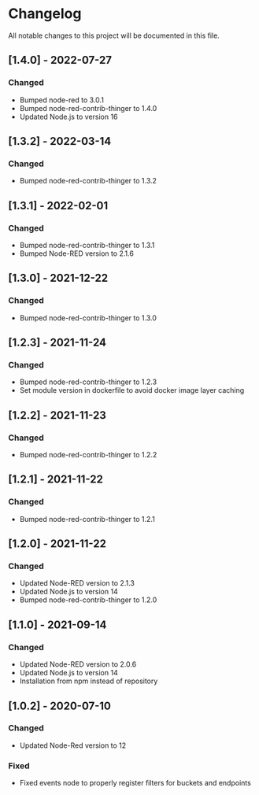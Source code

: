 # Changelog
All notable changes to this project will be documented in this file.

## [1.4.0] - 2022-07-27
### Changed
- Bumped node-red to 3.0.1
- Bumped node-red-contrib-thinger to 1.4.0
- Updated Node.js to version 16

## [1.3.2] - 2022-03-14
### Changed
- Bumped node-red-contrib-thinger to 1.3.2

## [1.3.1] - 2022-02-01
### Changed
- Bumped node-red-contrib-thinger to 1.3.1
- Bumped Node-RED version to 2.1.6

## [1.3.0] - 2021-12-22
### Changed
- Bumped node-red-contrib-thinger to 1.3.0

## [1.2.3] - 2021-11-24
### Changed
- Bumped node-red-contrib-thinger to 1.2.3
- Set module version in dockerfile to avoid docker image layer caching

## [1.2.2] - 2021-11-23
### Changed
- Bumped node-red-contrib-thinger to 1.2.2

## [1.2.1] - 2021-11-22
### Changed
- Bumped node-red-contrib-thinger to 1.2.1

## [1.2.0] - 2021-11-22
### Changed
- Updated Node-RED version to 2.1.3
- Updated Node.js to version 14
- Bumped node-red-contrib-thinger to 1.2.0

## [1.1.0] - 2021-09-14
### Changed
- Updated Node-RED version to 2.0.6
- Updated Node.js to version 14
- Installation from npm instead of repository

## [1.0.2] - 2020-07-10
### Changed
- Updated Node-Red version to 12

### Fixed
- Fixed events node to properly register filters for buckets and endpoints
